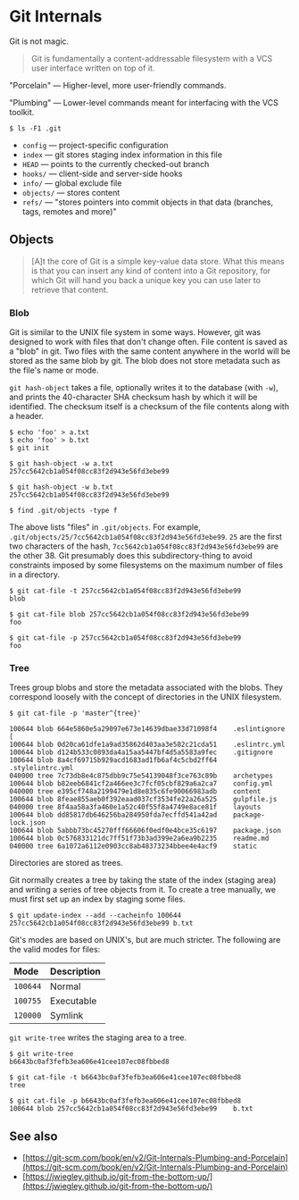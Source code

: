# Git Internals

Git is not magic.

> Git is fundamentally a content-addressable filesystem with a VCS user interface written on top of it.

"Porcelain" — Higher-level, more user-friendly commands.

"Plumbing" — Lower-level commands meant for interfacing with the VCS toolkit.

```text
$ ls -F1 .git
```

-   `config` — project-specific configuration
-   `index` — git stores staging index information in this file
-   `HEAD` — points to the currently checked-out branch
-   `hooks/` — client-side and server-side hooks
-   `info/` — global exclude file
-   `objects/` — stores content
-   `refs/` — "stores pointers into commit objects in that data \(branches, tags, remotes and more\)"

## Objects

> \[A\]t the core of Git is a simple key-value data store. What this means is that you can insert any kind of content into a Git repository, for which Git will hand you back a unique key you can use later to retrieve that content.

### Blob

Git is similar to the UNIX file system in some ways. However, git was designed to work with files that don't change often. File content is saved as a "blob" in git. Two files with the same content anywhere in the world will be stored as the same blob by git. The blob does not store metadata such as the file's name or mode.

`git hash-object` takes a file, optionally writes it to the database \(with `-w`\), and prints the 40-character SHA checksum hash by which it will be identified. The checksum itself is a checksum of the file contents along with a header.

```text
$ echo 'foo' > a.txt
$ echo 'foo' > b.txt
$ git init

$ git hash-object -w a.txt
257cc5642cb1a054f08cc83f2d943e56fd3ebe99

$ git hash-object -w b.txt
257cc5642cb1a054f08cc83f2d943e56fd3ebe99
```

```text
$ find .git/objects -type f
```

The above lists "files" in `.git/objects`. For example, `.git/objects/25/7cc5642cb1a054f08cc83f2d943e56fd3ebe99`. `25` are the first two characters of the hash, `7cc5642cb1a054f08cc83f2d943e56fd3ebe99` are the other 38. Git presumably does this subdirectory-thing to avoid constraints imposed by some filesystems on the maximum number of files in a directory.

```text
$ git cat-file -t 257cc5642cb1a054f08cc83f2d943e56fd3ebe99
blob
```

```text
$ git cat-file blob 257cc5642cb1a054f08cc83f2d943e56fd3ebe99
foo

$ git cat-file -p 257cc5642cb1a054f08cc83f2d943e56fd3ebe99
foo
```

### Tree

Trees group blobs and store the metadata associated with the blobs. They correspond loosely with the concept of directories in the UNIX filesystem.

```text
$ git cat-file -p 'master^{tree}'
```

```text
100644 blob 664e5860e5a29097e673e14639dbae33d71098f4    .eslintignore   [
100644 blob 0d20ca61dfe1a9ad35862d403aa3e582c21cda51    .eslintrc.yml
100644 blob d124b533c0893da4a15aa5447bf4d5a5583a9fec    .gitignore
100644 blob 8a4cf69715b929acd1683ad1fb6af4c5cbd2ff64    .stylelintrc.yml
040000 tree 7c73db8e4c875dbb9c75e54139048f3ce763c89b    archetypes
100644 blob b82eeb6841cf2a466ee3c7fcf05cbf829a6a2ca7    config.yml
040000 tree e395cf748a2199479e1d8e835c6fe90066983adb    content
100644 blob 8feae855aeb0f392eaad037cf3534fe22a26a525    gulpfile.js
040000 tree 8f4aa58a3fa460e1a52c40f55f8a4749e8ace81f    layouts
100644 blob dd85817db646256ba284950fda7ecffd541a42ad    package-lock.json
100644 blob 5abbb73bc45270fff66606f0edf0e4bce35c6197    package.json
100644 blob 0c576833121dc7ff51f73b3ad399e2a6ea9b2235    readme.md
040000 tree 6a1072a6112e0903cc8ab48373234bbee4e4acf9    static
```

Directories are stored as trees.

Git normally creates a tree by taking the state of the index \(staging area\) and writing a series of tree objects from it. To create a tree manually, we must first set up an index by staging some files.

```text
$ git update-index --add --cacheinfo 100644 257cc5642cb1a054f08cc83f2d943e56fd3ebe99 b.txt
```

Git's modes are based on UNIX's, but are much stricter. The following are the valid modes for files:

| Mode     | Description |
| :------- | :---------- |
| `100644` | Normal      |
| `100755` | Executable  |
| `120000` | Symlink     |

`git write-tree` writes the staging area to a tree.

```text
$ git write-tree
b6643bc0af3fefb3ea606e41cee107ec08fbbed8
```

```text
$ git cat-file -t b6643bc0af3fefb3ea606e41cee107ec08fbbed8
tree
```

```text
$ git cat-file -p b6643bc0af3fefb3ea606e41cee107ec08fbbed8
100644 blob 257cc5642cb1a054f08cc83f2d943e56fd3ebe99    b.txt
```

## See also

-   [https://git-scm.com/book/en/v2/Git-Internals-Plumbing-and-Porcelain](https://git-scm.com/book/en/v2/Git-Internals-Plumbing-and-Porcelain)
-   [https://jwiegley.github.io/git-from-the-bottom-up/](https://jwiegley.github.io/git-from-the-bottom-up/)
